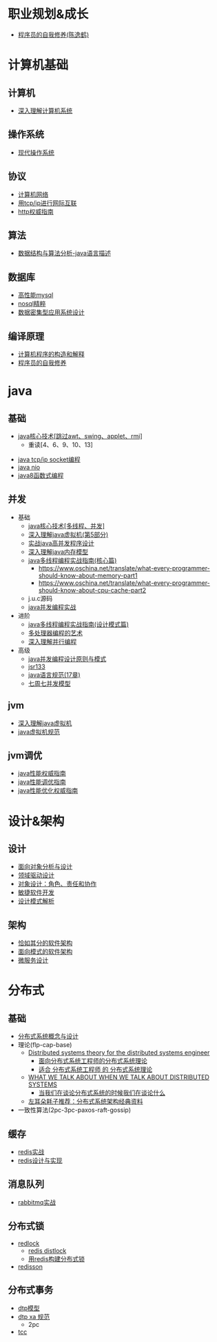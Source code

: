 # 职业规划&成长
* [程序员的自我修养(陈逸鹤)](https://www.amazon.cn/dp/B06Y5ZJTHG/ref=tmm_pap_swatch_0?_encoding=UTF8&qid=1561365463&sr=8-1)

# 计算机基础
## 计算机
* [深入理解计算机系统](https://www.amazon.cn/gp/product/B01N03IQK4/ref=ox_sc_act_title_1?smid=AHOWEZG8P314U&psc=1)

## 操作系统
* [现代操作系统](https://www.amazon.cn/gp/product/B0744TZHXL/ref=ox_sc_mini_detail?ie=UTF8&psc=1&smid=A32LWIOQ5GXHQW)

## 协议
* [计算机网络](https://www.amazon.cn/gp/product/B07F3QKG13/ref=ox_sc_mini_detail?ie=UTF8&psc=1&smid=A33E54V2WD1T67)
* [用tcp/ip进行网际互联](https://book.douban.com/subject/2016013/)
* [http权威指南](https://www.amazon.cn/dp/B008XFDQ14/ref=tmm_pap_swatch_0?_encoding=UTF8&qid=1561365830&sr=1-1)

## 算法
* [数据结构与算法分析-java语言描述](https://www.amazon.cn/gp/product/B01CNP0CG6/ref=ox_sc_mini_detail?ie=UTF8&psc=1&smid=A3F9QLPXJAJQXD)

## 数据库
* [高性能mysql](https://www.amazon.cn/dp/B00C1W58DE/ref=tmm_pap_swatch_0?_encoding=UTF8&qid=1561366003&sr=1-1)
* [nosql精粹](https://book.douban.com/subject/25662138/)
* [数据密集型应用系统设计](https://www.amazon.cn/gp/product/B07HGH8153/ref=ox_sc_mini_detail?ie=UTF8&psc=1&smid=AEDGQTHZG30FI)

## 编译原理
* [计算机程序的构造和解释](https://www.amazon.cn/gp/product/B0011AP7RY/ref=ox_sc_mini_detail?ie=UTF8&psc=1&smid=A32LWIOQ5GXHQW)
* [程序员的自我修养](https://www.amazon.cn/gp/product/B0027VSA7U/ref=ox_sc_mini_detail?ie=UTF8&psc=1&smid=A3SSH39V1VHAH3)

# java
## 基础
- [java核心技术[跳过awt、swing、applet、rmi]](https://www.amazon.cn/gp/product/B01M06CLQM/ref=ox_sc_act_title_1?smid=A3KJQ5VFV2231J&psc=1)
    * 重读[4、6、9、10、13]
* [java tcp/ip socket编程](https://book.douban.com/subject/3519369/)
* [java nio](https://www.amazon.cn/gp/product/0596002882/ref=ox_sc_mini_detail?ie=UTF8&psc=1&smid=AP2G42SQ8EMNK)
* [java8函数式编程](https://www.amazon.cn/dp/B00VDSW7AE/ref=tmm_pap_swatch_0?_encoding=UTF8&qid=1561367280&sr=1-1)

## 并发
* 基础
    * [java核心技术[多线程、并发]](https://www.amazon.cn/gp/product/B01M06CLQM/ref=ox_sc_act_title_1?smid=A3KJQ5VFV2231J&psc=1)
    * [深入理解java虚拟机(第5部分)](https://www.amazon.cn/dp/B00D2ID4PK/ref=tmm_pap_swatch_0?_encoding=UTF8&qid=1561367340&sr=8-1)
    * [实战java高并发程序设计](https://www.amazon.cn/dp/B017MEN094/ref=tmm_pap_swatch_0?_encoding=UTF8&qid=1561367368&sr=8-1)
    * [深入理解java内存模型](https://www.infoq.cn/article/java_memory_model)
    * [java多线程编程实战指南(核心篇)](https://www.amazon.cn/dp/B071RV8NLW/ref=tmm_pap_swatch_0?_encoding=UTF8&qid=1561367497&sr=8-1)
        * https://www.oschina.net/translate/what-every-programmer-should-know-about-memory-part1
        * https://www.oschina.net/translate/what-every-programmer-should-know-about-cpu-cache-part2
    * j.u.c源码
    * [java并发编程实战](https://www.amazon.cn/gp/product/B0077K9XHW/ref=ox_sc_mini_detail?ie=UTF8&psc=1&smid=A3F9QLPXJAJQXD)
* 进阶 
    * [java多线程编程实战指南(设计模式篇)](https://www.amazon.cn/dp/B016IW624G/ref=tmm_pap_swatch_0?_encoding=UTF8&qid=1561367497&sr=8-2)
    * [多处理器编程的艺术](https://book.douban.com/subject/3901836/)
    * [深入理解并行编程](https://www.amazon.cn/dp/B072ZLXV7F/ref=tmm_pap_swatch_0?_encoding=UTF8&qid=1561367639&sr=8-1)
* 高级
    * [java并发编程设计原则与模式](https://book.douban.com/subject/1244021/)
    * [jsr133](http://ifeve.com/jsr133-cn/)
    * [java语言规范(17章)](https://book.douban.com/subject/26740358/)
    * [七周七并发模型](https://www.amazon.cn/dp/B00V4B2KEI/ref=tmm_pap_swatch_0?_encoding=UTF8&qid=1561368070&sr=8-1)

## jvm
* [深入理解java虚拟机](https://www.amazon.cn/dp/B00D2ID4PK/ref=tmm_pap_swatch_0?_encoding=UTF8&qid=1561367340&sr=8-1)
* [java虚拟机规范](https://www.amazon.cn/gp/product/B00YS4BPG2/ref=ox_sc_mini_detail?ie=UTF8&psc=1&smid=A33E54V2WD1T67)

## jvm调优
* [java性能权威指南](https://www.amazon.cn/dp/B01DLB7Z66/ref=tmm_pap_swatch_0?_encoding=UTF8&qid=1561368193&sr=1-1)
* [java性能调优指南](https://www.amazon.cn/gp/product/B06XPPM113/ref=ox_sc_mini_detail?ie=UTF8&psc=1&smid=A3KJQ5VFV2231J)
* [java性能优化权威指南](https://www.amazon.cn/gp/product/B00IOB0K1Q/ref=ox_sc_mini_detail?ie=UTF8&psc=1&smid=A3SSH39V1VHAH3)

# 设计&架构
## 设计
* [面向对象分析与设计](https://book.douban.com/subject/3892590/)
* [领域驱动设计](https://www.amazon.cn/dp/B01GZ6T12K/ref=tmm_pap_swatch_0?_encoding=UTF8&qid=1561368415&sr=8-1)
* [对象设计：角色、责任和协作](https://book.douban.com/subject/1801044/)
* [敏捷软件开发](https://www.amazon.cn/gp/product/B00116MMA8/ref=ox_sc_mini_detail?ie=UTF8&psc=1&smid=A3O78MAZ0N98NA)
* [设计模式解析](https://book.douban.com/subject/1850191/)

## 架构
* [恰如其分的软件架构](https://www.amazon.cn/gp/product/B00EP6TGAU/ref=ox_sc_mini_detail?ie=UTF8&psc=1&smid=A4BYYHSW4OLXU)
* [面向模式的软件架构](https://www.amazon.cn/dp/B00FUH7HBS/ref=pd_luc_rh_crh_rh_top_sim_04_02_t_img_lh?_encoding=UTF8&psc=1)
* [微服务设计](https://www.amazon.cn/dp/B01ER75V6O/ref=tmm_pap_swatch_0?_encoding=UTF8&qid=1561369057&sr=1-1)

# 分布式
## 基础
* [分布式系统概念与设计](https://www.amazon.cn/gp/product/B00BS58XAK/ref=ox_sc_mini_detail?ie=UTF8&psc=1&smid=A36C6C2X280FNJ)
* 理论(flp-cap-base)
    * [Distributed systems theory for the distributed systems engineer](https://www.the-paper-trail.org/post/2014-08-09-distributed-systems-theory-for-the-distributed-systems-engineer/)
        * [面向分布式系统工程师的分布式系统理论](http://blog.xiayf.cn/2014/08/10/Distributed-systems-theory-for-the-distributed-systems-engineer/)
        * [适合 分布式系统工程师 的 分布式系统理论](https://juejin.im/post/5c370f5251882525c55fa6ae)
    * [WHAT WE TALK ABOUT WHEN WE TALK ABOUT DISTRIBUTED SYSTEMS](http://alvaro-videla.com/2015/12/learning-about-distributed-systems.html)
        * [当我们在谈论分布式系统的时候我们在谈论什么](https://blog.ivanyang.me/distributedsystem/2016/03/06/whatwetalkaboutwhenwetalkaboutds)
    * [左耳朵耗子推荐：分布式系统架构经典资料](https://www.infoq.cn/article/2018/05/distributed-system-architecture)
* 一致性算法(2pc-3pc-paxos-raft-gossip)

## 缓存
* [redis实战](https://www.amazon.cn/dp/B016YLS2LM/ref=tmm_pap_swatch_0?_encoding=UTF8&qid=1561369201&sr=1-1)
* [redis设计与实现](https://www.amazon.cn/dp/B00L4XHH0S/ref=tmm_pap_swatch_0?_encoding=UTF8&qid=1561369201&sr=1-2)

## 消息队列
* [rabbitmq实战](https://www.amazon.cn/gp/product/B016WSA4OA/ref=ox_sc_mini_detail?ie=UTF8&psc=1&smid=A32LWIOQ5GXHQW)

## 分布式锁
* [redlock](https://github.com/antirez/redis-doc/blob/master/topics/distlock.md)
    * [redis distlock](http://redis.cn/topics/distlock.html)
    * [用redis构建分布式锁](http://ifeve.com/redis-lock/)
* [redisson](https://github.com/redisson/redisson/wiki/%E7%9B%AE%E5%BD%95)

## 分布式事务
* [dtp模型](http://pubs.opengroup.org/onlinepubs/9294999599/toc.pdf)
* [dtp xa 规范](http://pubs.opengroup.org/onlinepubs/009680699/toc.pdf)
    * 2pc
* [tcc](http://adrianmarriott.net/logosroot/papers/LifeBeyondTxns.pdf)

